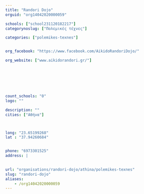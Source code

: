 ```yaml
---
title: "Randori Dojo"
orguid: "org14042020000059"

schools: ["school231120182217"]
categorynoslug: ["Πολεμικές τέχνες"]

categories: ["polemikes-texnes"]


org_facebook: "https://www.facebook.com/AikidoRandoriDojo/"

org_website: ["www.aikidorandori.gr/"]







count_schools: "0"
logo: ""

description: ""
cities: ["Αθήνα"]



long: "23.65199268"
lat : "37.94260684"


phone: "6973301525"
address: |
    

url: "organisations/randori-dojo/athina/polemikes-texnes"
slug: "randori-dojo"
aliases:
    - /org14042020000059
---
```



